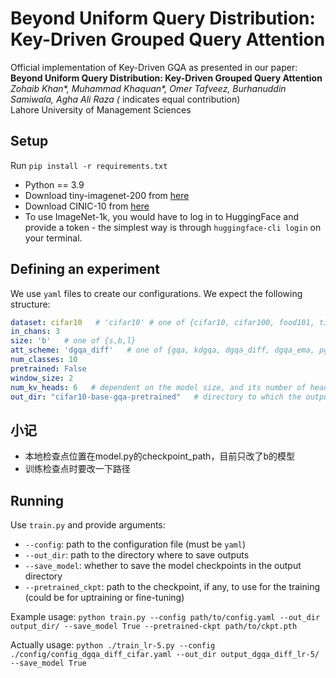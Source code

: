 # Beyond Uniform Query Distribution: Key-Driven Grouped Query Attention

Official implementation of Key-Driven GQA as presented in our paper:
**Beyond Uniform Query Distribution: Key-Driven Grouped Query Attention** </br>
*Zohaib Khan\*, Muhammad Khaquan\*, Omer Tafveez, Burhanuddin Samiwala, Agha Ali Raza (* indicates equal contribution) <br>
Lahore University of Management Sciences  <br>


## Setup

Run `pip install -r requirements.txt`

* Python == 3.9
* Download tiny-imagenet-200 from [here](http://cs231n.stanford.edu/tiny-imagenet-200.zip)
* Download CINIC-10 from [here](https://datashare.is.ed.ac.uk/bitstream/handle/10283/3192/CINIC-10.tar.gz)
* To use ImageNet-1k, you would have to log in to HuggingFace and provide a token - the simplest way is through `huggingface-cli login` on your terminal.

## Defining an experiment

We use `yaml` files to create our configurations. We expect the following structure:
```yaml
dataset: cifar10   # 'cifar10' # one of {cifar10, cifar100, food101, tiny-imagenet-200}
in_chans: 3
size: 'b'   # one of {s,b,l}
att_scheme: 'dgqa_diff'   # one of {gqa, kdgqa, dgqa_diff, dgqa_ema, pgqa}
num_classes: 10
pretrained: False
window_size: 2
num_kv_heads: 6   # dependent on the model size, and its number of heads
out_dir: "cifar10-base-gqa-pretrained"   # directory to which the outputs are saved
```
## 小记
- 本地检查点位置在model.py的checkpoint_path，目前只改了b的模型
- 训练检查点时要改一下路径


## Running

Use `train.py` and provide arguments:
- `--config`: path to the configuration file (must be `yaml`)
- `--out_dir`: path to the directory where to save outputs
- `--save_model`: whether to save the model checkpoints in the output directory
- `--pretrained_ckpt`: path to the checkpoint, if any, to use for the training (could be for uptraining or fine-tuning)

Example usage: `python train.py --config path/to/config.yaml --out_dir output_dir/ --save_model True --pretrained-ckpt path/to/ckpt.pth`

Actually usage: `python ./train_lr-5.py --config ./config/config_dgqa_diff_cifar.yaml --out_dir output_dgqa_diff_lr-5/ --save_model True`
